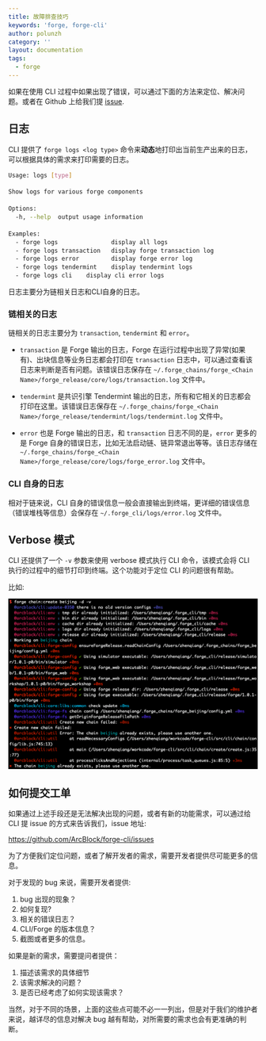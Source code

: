 ```yaml
---
title: 故障排查技巧
keywords: 'forge, forge-cli'
author: polunzh
category: ''
layout: documentation
tags:
  - forge
---
```


如果在使用 CLI 过程中如果出现了错误，可以通过下面的方法来定位、解决问题。或者在 Github 上给我们提 [issue](https://github.com/ArcBlock/forge-cli/issues).

## 日志

CLI 提供了 `forge logs <log type>` 命令来**动态**地打印出当前生产出来的日志，可以根据具体的需求来打印需要的日志。

``` bash
Usage: logs [type]

Show logs for various forge components

Options:
  -h, --help  output usage information

Examples:
  - forge logs               display all logs
  - forge logs transaction   display forge transaction log
  - forge logs error         display forge error log
  - forge logs tendermint    display tendermint logs
  - forge logs cli    display cli error logs
```

日志主要分为链相关日志和CLI自身的日志。

### 链相关的日志

链相关的日志主要分为 `transaction`, `tendermint` 和 `error`。

- `transaction` 是 Forge 输出的日志，Forge 在运行过程中出现了异常(如果有)、出块信息等业务日志都会打印在 `transaction` 日志中，可以通过查看该日志来判断是否有问题。该错误日志保存在 `~/.forge_chains/forge_<Chain Name>/forge_release/core/logs/transaction.log` 文件中。

- `tendermint` 是共识引擎 Tendermint 输出的日志，所有和它相关的日志都会打印在这里。该错误日志保存在 `~/.forge_chains/forge_<Chain Name>/forge_release/tendermint/logs/tendermint.log` 文件中。

- `error` 也是 Forge 输出的日志，和 `transaction` 日志不同的是，`error` 更多的是 Forge 自身的错误日志，比如无法启动链、链异常退出等等。该日志存储在 `~/.forge_chains/forge_<Chain Name>/forge_release/core/logs/forge_error.log` 文件中。

### CLI 自身的日志

相对于链来说，CLI 自身的错误信息一般会直接输出到终端，更详细的错误信息（错误堆栈等信息）会保存在 `~/.forge_cli/logs/error.log` 文件中。

## Verbose 模式

CLI 还提供了一个 `-v` 参数来使用 verbose 模式执行 CLI 命令，该模式会将 CLI 执行的过程中的细节打印到终端。这个功能对于定位 CLI 的问题很有帮助。

比如:

![verbose](./images/verbose.png)

## 如何提交工单

如果通过上述手段还是无法解决出现的问题，或者有新的功能需求，可以通过给 CLI 提 issue 的方式来告诉我们，issue 地址:

https://github.com/ArcBlock/forge-cli/issues

为了方便我们定位问题，或者了解开发者的需求，需要开发者提供尽可能更多的信息。

对于发现的 bug 来说，需要开发者提供:

1. bug 出现的现象？
2. 如何复现?
3. 相关的错误日志？
4. CLI/Forge 的版本信息？
5. 截图或者更多的信息。

如果是新的需求，需要提问者提供：

1. 描述该需求的具体细节
2. 该需求解决的问题？
3. 是否已经考虑了如何实现该需求？

当然，对于不同的场景，上面的这些点可能不必一一列出，但是对于我们的维护者来说，越详尽的信息对解决 bug 越有帮助，对所需要的需求也会有更准确的判断。

